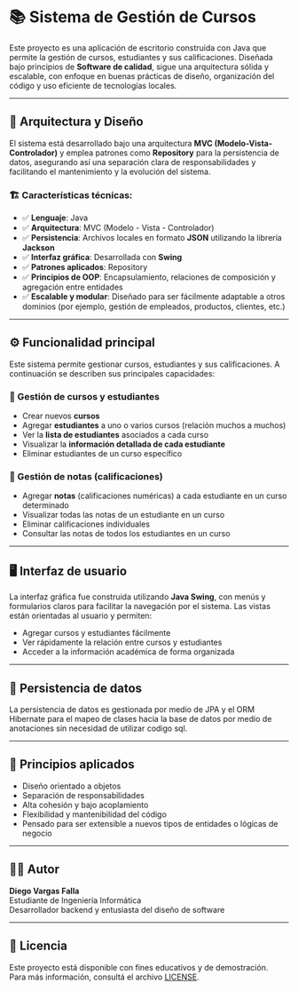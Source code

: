 # 📚 Sistema de Gestión de Cursos

Este proyecto es una aplicación de escritorio construida con Java que permite la gestión de cursos, estudiantes y sus calificaciones. Diseñada bajo principios de **Software de calidad**, sigue una arquitectura sólida y escalable, con enfoque en buenas prácticas de diseño, organización del código y uso eficiente de tecnologías locales.

---

## 🧩 Arquitectura y Diseño

El sistema está desarrollado bajo una arquitectura **MVC (Modelo-Vista-Controlador)** y emplea patrones como **Repository** para la persistencia de datos, asegurando así una separación clara de responsabilidades y facilitando el mantenimiento y la evolución del sistema.

### 🏗️ Características técnicas:

- ✅ **Lenguaje**: Java
- ✅ **Arquitectura**: MVC (Modelo - Vista - Controlador)
- ✅ **Persistencia**: Archivos locales en formato **JSON** utilizando la librería **Jackson**
- ✅ **Interfaz gráfica**: Desarrollada con **Swing**
- ✅ **Patrones aplicados**: Repository
- ✅ **Principios de OOP**: Encapsulamiento, relaciones de composición y agregación entre entidades
- ✅ **Escalable y modular**: Diseñado para ser fácilmente adaptable a otros dominios (por ejemplo, gestión de empleados, productos, clientes, etc.)

---

## ⚙️ Funcionalidad principal

Este sistema permite gestionar cursos, estudiantes y sus calificaciones. A continuación se describen sus principales capacidades:

### 📌 Gestión de cursos y estudiantes

- Crear nuevos **cursos**
- Agregar **estudiantes** a uno o varios cursos (relación muchos a muchos)
- Ver la **lista de estudiantes** asociados a cada curso
- Visualizar la **información detallada de cada estudiante**
- Eliminar estudiantes de un curso específico

### 📝 Gestión de notas (calificaciones)

- Agregar **notas** (calificaciones numéricas) a cada estudiante en un curso determinado
- Visualizar todas las notas de un estudiante en un curso
- Eliminar calificaciones individuales
- Consultar las notas de todos los estudiantes en un curso

---

## 🖥️ Interfaz de usuario

La interfaz gráfica fue construida utilizando **Java Swing**, con menús y formularios claros para facilitar la navegación por el sistema. Las vistas están orientadas al usuario y permiten:

- Agregar cursos y estudiantes fácilmente
- Ver rápidamente la relación entre cursos y estudiantes
- Acceder a la información académica de forma organizada

---

## 🔐 Persistencia de datos

La persistencia de datos es gestionada por medio de JPA y el ORM Hibernate para el mapeo de clases hacia la base de datos por medio de anotaciones sin necesidad de utilizar codigo sql.

---


## 🧠 Principios aplicados

- Diseño orientado a objetos
- Separación de responsabilidades
- Alta cohesión y bajo acoplamiento
- Flexibilidad y mantenibilidad del código
- Pensado para ser extensible a nuevos tipos de entidades o lógicas de negocio

---

## 🧑‍💻 Autor

**Diego Vargas Falla**  
Estudiante de Ingeniería Informática  
Desarrollador backend y entusiasta del diseño de software

---

## 📄 Licencia

Este proyecto está disponible con fines educativos y de demostración.  
Para más información, consultá el archivo [LICENSE](./LICENSE).

